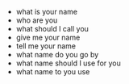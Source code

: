 - what is your name
- who are you
- what should I call you
- give me your name
- tell me your name
- what name do you go by
- what name should I use for you
- what name to you use